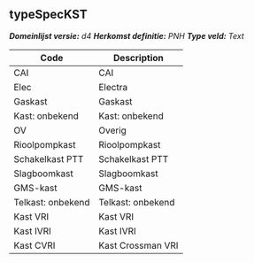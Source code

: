## typeSpecKST

*__Domeinlijst versie:__ d4*
*__Herkomst definitie:__ PNH*
*__Type veld:__ Text*

|__Code__ |__Description__	|
|	---	|	---	|
| CAI | CAI |
| Elec | Electra |
| Gaskast | Gaskast |
| Kast: onbekend | Kast: onbekend |
| OV | Overig |
| Rioolpompkast | Rioolpompkast |
| Schakelkast PTT | Schakelkast PTT |
| Slagboomkast | Slagboomkast |
| GMS-kast | GMS-kast |
| Telkast: onbekend | Telkast: onbekend |
| Kast VRI | Kast VRI |
| Kast IVRI | Kast IVRI |
| Kast CVRI | Kast Crossman VRI |